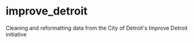 # improve_detroit
Cleaning and reformatting data from the City of Detroit's Improve Detroit initiative
